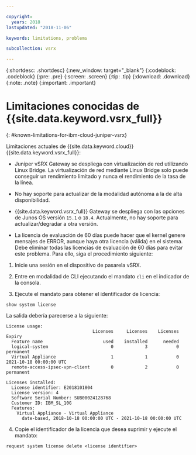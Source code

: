 ```yaml
---

copyright:
  years: 2018
lastupdated: "2018-11-06"

keywords: limitations, problems

subcollection: vsrx

---
```


{:shortdesc: .shortdesc}
{:new_window: target="_blank"}
{:codeblock: .codeblock}
{:pre: .pre}
{:screen: .screen}
{:tip: .tip}
{:download: .download}
{:note: .note}
{:important: .important}

# Limitaciones conocidas de {{site.data.keyword.vsrx_full}}
{: #known-limitations-for-ibm-cloud-juniper-vsrx}

Limitaciones actuales de {{site.data.keyword.cloud}} {{site.data.keyword.vsrx_full}}:

* Juniper vSRX Gateway se despliega con virtualización de red utilizando Linux Bridge. La virtualización de red mediante Linux Bridge solo puede conseguir un rendimiento limitado y nunca el rendimiento de la tasa de la línea.

* No hay soporte para actualizar de la modalidad autónoma a la de alta disponibilidad.

* {{site.data.keyword.vsrx_full}} Gateway se despliega con las opciones de Junos OS versión `15.1` o `18.4`. Actualmente, no hay soporte para actualizar/degradar a otra versión.

* La licencia de evaluación de 60 días puede hacer que el kernel genere mensajes de ERROR, aunque haya otra licencia (válida) en el sistema. Debe eliminar todas las licencias de evaluación de 60 días para evitar este problema. Para ello, siga el procedimiento siguiente:

1. Inicie una sesión en el dispositivo de pasarela vSRX.

2. Entre en modalidad de CLI ejecutando el mandato `cli` en el indicador de la consola.

3. Ejecute el mandato para obtener el identificador de licencia:

```
show system license
```
La salida debería parecerse
a la siguiente:

```
License usage:
                                 Licenses     Licenses    Licenses    Expiry
  Feature name                       used    installed      needed
  logical-system                        0            3           0    permanent
  Virtual Appliance                     1            1           0    2021-10-18 00:00:00 UTC
  remote-access-ipsec-vpn-client        0            2           0    permanent

Licenses installed:
  License identifier: E2018101804
  License version: 4
  Software Serial Number: SUB00024128768
  Customer ID: IBM_SL_10G
  Features:
    Virtual Appliance - Virtual Appliance
      date-based, 2018-10-18 00:00:00 UTC - 2021-10-18 00:00:00 UTC
```

4. Copie el identificador de la licencia que desea suprimir y ejecute el mandato:

```
request system license delete <license identifier>
```
